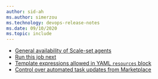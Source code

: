 ```yaml
---
author: sid-ah
ms.author: simerzou
ms.technology: devops-release-notes
ms.date: 09/10/2020
ms.topic: include
---
```


- [General availability of Scale-set agents](#general-availability-of-scale-set-agents)
- [Run this job next](#run-this-job-next)
- [Template expressions allowed in YAML `resources` block](#template-expressions-allowed-in-yaml-resources-block)
- [Control over automated task updates from Marketplace](#control-over-automated-task-updates-from-marketplace)    

    

